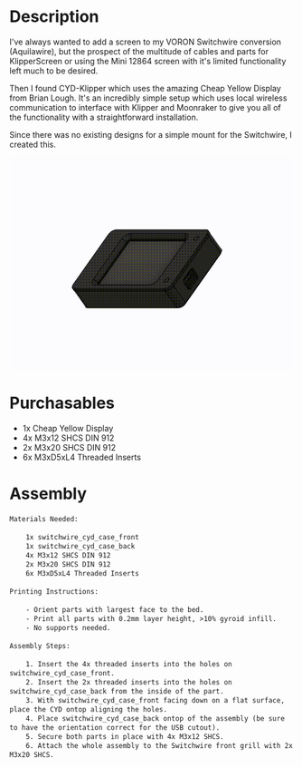 # Description

I've always wanted to add a screen to my VORON Switchwire conversion (Aquilawire), but the prospect of the multitude of cables and parts for KlipperScreen or using the Mini 12864 screen with it's limited functionality left much to be desired.

Then I found CYD-Klipper which uses the amazing Cheap Yellow Display from Brian Lough. It's an incredibly simple setup which uses local wireless communication to interface with Klipper and Moonraker to give you all of the functionality with a straightforward installation.

Since there was no existing designs for a simple mount for the Switchwire, I created this.

<img src="Images/Switchwire_CYD_Screen_Case_Parts_Exploded.gif" alt="Exploded parts view" width="500"/> 

# Purchasables

* 1x Cheap Yellow Display
* 4x M3x12 SHCS DIN 912
* 2x M3x20 SHCS DIN 912
* 6x M3xD5xL4 Threaded Inserts

# Assembly

```console
Materials Needed:

    1x switchwire_cyd_case_front
    1x switchwire_cyd_case_back
    4x M3x12 SHCS DIN 912
    2x M3x20 SHCS DIN 912
    6x M3xD5xL4 Threaded Inserts

Printing Instructions:

    - Orient parts with largest face to the bed.
    - Print all parts with 0.2mm layer height, >10% gyroid infill.
    - No supports needed.

Assembly Steps:

    1. Insert the 4x threaded inserts into the holes on switchwire_cyd_case_front.
    2. Insert the 2x threaded inserts into the holes on switchwire_cyd_case_back from the inside of the part.
    3. With switchwire_cyd_case_front facing down on a flat surface, place the CYD ontop aligning the holes.
    4. Place switchwire_cyd_case_back ontop of the assembly (be sure to have the orientation correct for the USB cutout).
    5. Secure both parts in place with 4x M3x12 SHCS.
    6. Attach the whole assembly to the Switchwire front grill with 2x M3x20 SHCS.
```